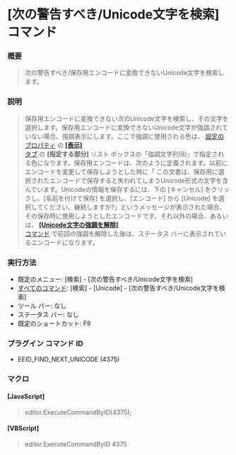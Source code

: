 # \[次の警告すべき/Unicode文字を検索\] コマンド

### 概要

> 次の警告すべき/保存用エンコードに変換できないUnicode文字を検索します。

### 説明

> 保存用エンコードに変換できない次のUnicode文字を検索し、その文字を選択します。保存用エンコードに変換できないUnicode文字が強調されていない場合、強調表示にします。ここで強調に使用される色は、 [設定のプロパティ](../../dlg/properties/index) の [**\[表示\]** \
> タブ](../../dlg/properties/display/index) の **\[指定する部分\]** リスト
> ボックスの「強調文字列(8)」で指定される色になります。保存用エンコードは、次のように定義されます。以前にエンコードを変更して保存しようとした時に「
> この文書は、保存用に選択されたエンコードで保存すると失われてしまうUnicode形式の文字を含んでいます。Unicodeの情報を保存するには、下の
> \[キャンセル\] をクリックし、\[名前を付けて保存\] を選択し、\[エンコード\] から \[Unicode\] を選択してください。継続しますか?」というメッセージが表示された場合、その保存時に使用しようとしたエンコードです。それ以外の場合、あるいは、 [**\[Unicode文字の強調を解除\]** \
> コマンド](erase_unicode_hilite) で前回の強調を解除した後は、ステータス バーに表示されているエンコードになります。

### 実行方法

- 既定のメニュー: \[検索\] \- \[次の警告すべき/Unicode文字を検索\]
- [すべてのコマンド](../../glossary/allcommands): \[検索\] \- \[Unicode\] - \[次の警告すべき/Unicode文字を検索\]
- ツール バー: なし
- ステータス バー: なし
- 既定のショートカット: F9

### プラグイン コマンド ID

- EEID\_FIND\_NEXT\_UNICODE (4375)

### マクロ

#### \[JavaScript\]

> editor.ExecuteCommandByID(4375);

#### \[VBScript\]

> editor.ExecuteCommandByID 4375
